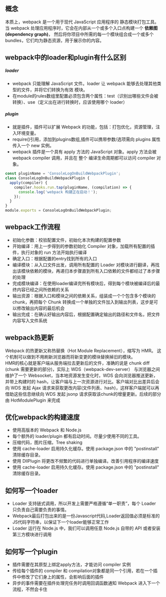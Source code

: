 ## 概念
本质上，webpack 是一个用于现代 JavaScript 应用程序的 静态模块打包工具。当 webpack 处理应用程序时，它会在内部从一个或多个入口点构建一个 __依赖图(dependency graph)__，
然后将你项目中所需的每一个模块组合成一个或多个 bundles，它们均为静态资源，用于展示你的内容。


## webpack中的loader和plugin有什么区别
##### loader
+ webpack 只能理解 JavaScript 文件。loader 让 webpack 能够去处理其他类型的文件，并将它们转换为有效 模块。
+ 在module的rules数组里配置必须包含两个属性：test（识别出哪些文件会被转换）、use（定义出在进行转换时，应该使用哪个 loader）
##### plugin
+ 就是插件，插件可以扩展 Webpack 的功能，包括：打包优化，资源管理，注入环境变量。
+ require()引用，添加到plugins数组,插件可以携带参数/选项需向 plugins 属性传入一个 new 实例。
+ webpack 插件是一个具有 apply 方法的 JavaScript 对象。apply 方法会被 webpack compiler 调用，并且在 整个 编译生命周期都可以访问 compiler 对象。
```javascript
const pluginName = 'ConsoleLogOnBuildWebpackPlugin';
class ConsoleLogOnBuildWebpackPlugin {
  apply(compiler) {
    compiler.hooks.run.tap(pluginName, (compilation) => {
      console.log('webpack 构建正在启动！');
    });
  }
}
module.exports = ConsoleLogOnBuildWebpackPlugin;
```

## webpack工作流程
+ 初始化参数：校验配置文件，初始化本次构建的配置参数
+ 开始编译：用上一步得到的参数初始化 Compiler 对象，加载所有配置的插件，执行对象的 run 方法开始执行编译
+ 确定入口：根据配置的entry找到所有的入口
+ 编译模块：从入口文件出发，调用所有配置的 Loader 对模块进行翻译，再找出该模块依赖的模块，再递归本步骤直到所有入口依赖的文件都经过了本步骤的处理
+ 完成模块编译：在使用loader编译完所有模块后，得到每个模块被编译后的最终内容已经之间所依赖的关系
+ 输出资源：根据入口和模块之间的依赖关系，组装成一个个包含多个模块的chunk，再把每个 Chunk 转换成一个单独的文件加入到输出列表，这步是可以修改输出内容的最后机会
+ 输出完成：在确认好输出内容后，根据配置确定输出的路径和文件名，把文件内容写入文件系统

## webpack热更新
Webpack 的热更新又称热替换（Hot Module Replacement），缩写为 HMR。 这个机制可以做到不用刷新浏览器而将新变更的模块替换掉旧的模块。  
HMR的核心就是客户端从服务端拉去更新后的文件，准确的说是 chunk diff (chunk 需要更新的部分)，实际上 WDS（webpack-dev-server） 与浏览器之间维护了一个 Websocket，当本地资源发生变化时，WDS 会向浏览器推送更新，并带上构建时的 hash，让客户端与上一次资源进行对比。客户端对比出差异后会向 WDS 发起 Ajax 请求来获取更改内容(文件列表、hash)，这样客户端就可以再借助这些信息继续向 WDS 发起 jsonp 请求获取该chunk的增量更新。后续的部分由 HotModulePlugin 来完成

## 优化webpack的构建速度
+ 使用高版本的 Webpack 和 Node.js
+ 每个额外的 loader/plugin 都有启动时间。尽量少使用不同的工具。
+ 压缩代码，图片压缩，Tree shaking
+ 使用 cache-loader 启用持久化缓存。使用 package.json 中的 "postinstall" 清除缓存目录。
+ 使用 DllPlugin 将更改不频繁的代码进行单独编译。改善引用程序的编译速度
+ 使用 cache-loader 启用持久化缓存。使用 package.json 中的 "postinstall" 清除缓存目录。

## 如何写一个loader
+ Loader 支持链式调用，所以开发上需要严格遵循“单一职责”，每个 Loader 只负责自己需要负责的事情。
+ Webpack最后打包出来的是一份Javascript代码,Loader返回值必须是标准的JS代码字符串，以保证下一个loader能够正常工作
+ Loader 运行在 Node.js 中，我们可以调用任意 Node.js 自带的 API 或者安装第三方模块进行调用

## 如何写一个plugin
+ 插件需要在其原型上绑定apply方法，才能访问 compiler 实例
+ 传给每个插件的 compiler 和 compilation对象都是同一个引用，若在一个插件中修改了它们身上的属性，会影响后面的插件
+ 异步的事件需要在插件处理完任务时调用回调函数通知 Webpack 进入下一个流程，不然会卡住
